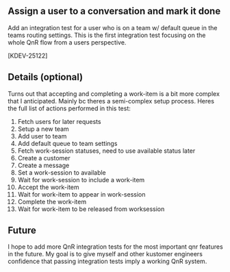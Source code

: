 ## Assign a user to a conversation and mark it done

Add an integration test for a user who is on a team w/ default queue in the teams routing settings. This is the first integration test focusing on the whole QnR flow from a users perspective. 

[KDEV-25122] 

## Details (optional)

Turns out that accepting and completing a work-item is a bit more complex that I anticipated. Mainly bc theres a semi-complex setup process.
Heres the full list of actions performed in this test:
1) Fetch users for later requests
1) Setup a new team
1) Add user to team
1) Add default queue to team settings
1) Fetch work-session statuses, need to use available status later
1) Create a customer
1) Create a message
1) Set a work-session to available
1) Wait for work-session to include a work-item
1) Accept the work-item
1) Wait for work-item to appear in work-session
1) Complete the work-item
1) Wait for work-item to be released from worksession

## Future
I hope to add more QnR integration tests for the most important qnr features in the future. My goal is to give myself and other kustomer engineers confidence that passing integration tests imply a working QnR system.